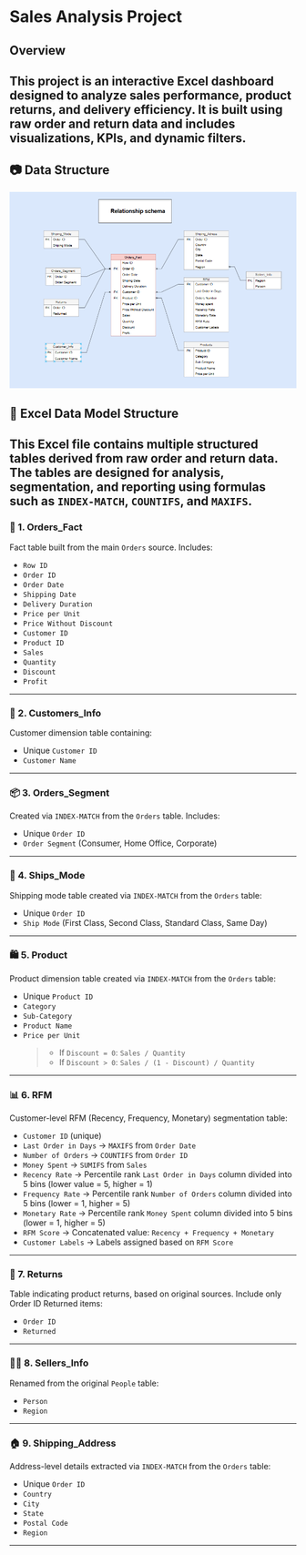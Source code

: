 # Sales Analysis Project

## Overview

This project is an interactive Excel dashboard designed to analyze sales performance, product returns, and delivery efficiency. It is built using raw order and return data and includes visualizations, KPIs, and dynamic filters.
---

## 📷 Data Structure

![Table Structure](File_Schema/Table_Relation.png)

## 📁 Excel Data Model Structure

This Excel file contains multiple structured tables derived from raw order and return data. The tables are designed for analysis, segmentation, and reporting using formulas such as `INDEX-MATCH`, `COUNTIFS`, and `MAXIFS`.
---

### 🧾 1. Orders_Fact

Fact table built from the main `Orders` source. Includes:

- `Row ID`
- `Order ID`
- `Order Date`
- `Shipping Date`
- `Delivery Duration`
- `Price per Unit`
- `Price Without Discount`
- `Customer ID`
- `Product ID`
- `Sales`
- `Quantity`
- `Discount`
- `Profit`

---

### 👤 2. Customers_Info

Customer dimension table containing:

- Unique `Customer ID`
- `Customer Name`

---

### 📦 3. Orders_Segment

Created via `INDEX-MATCH` from the `Orders` table. Includes:

- Unique `Order ID`
- `Order Segment` (Consumer, Home Office, Corporate)

---

### 🚚 4. Ships_Mode

Shipping mode table created via `INDEX-MATCH` from the `Orders` table:

- Unique `Order ID`
- `Ship Mode` (First Class, Second Class, Standard Class, Same Day)

---

### 🛍 5. Product

Product dimension table created via `INDEX-MATCH` from the `Orders` table:

- Unique `Product ID`
- `Category`
- `Sub-Category`
- `Product Name`
- `Price per Unit`  
  > - If `Discount = 0`: `Sales / Quantity`  
  > - If `Discount > 0`: `Sales / (1 - Discount) / Quantity`

---

### 📊 6. RFM

Customer-level RFM (Recency, Frequency, Monetary) segmentation table:

- `Customer ID` (unique)
- `Last Order in Days` → `MAXIFS` from `Order Date`
- `Number of Orders` → `COUNTIFS` from `Order ID`
- `Money Spent` → `SUMIFS` from `Sales`
- `Recency Rate` → Percentile rank `Last Order in Days` column divided into 5 bins (lower value = 5, higher = 1)
- `Frequency Rate` → Percentile rank `Number of Orders` column divided into 5 bins (lower = 1, higher = 5)
- `Monetary Rate` → Percentile rank `Money Spent` column divided into 5 bins (lower = 1, higher = 5)
- `RFM Score` → Concatenated value: `Recency + Frequency + Monetary`
- `Customer Labels` → Labels assigned based on `RFM Score`

---

### 🔁 7. Returns

Table indicating product returns, based on original sources. Include only Order ID Returned items:

- `Order ID`
- `Returned` 

---

### 🧑‍💼 8. Sellers_Info

Renamed from the original `People` table:

- `Person`
- `Region`

---

### 🏠 9. Shipping_Address

Address-level details extracted via `INDEX-MATCH` from the `Orders` table:

- Unique `Order ID`
- `Country`
- `City`
- `State`
- `Postal Code`
- `Region`

---




